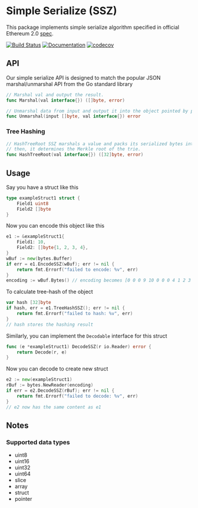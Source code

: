 # Simple Serialize (SSZ)

This package implements simple serialize algorithm specified in official Ethereum 2.0 [spec](https://github.com/ethereum/eth2.0-specs/blob/master/specs/simple-serialize.md).

[![Build Status](https://badge.buildkite.com/5945b9820092260cdc05fc0c736f50df313e15929dd0c864c4.svg?branch=master)](https://buildkite.com/prysmatic-labs/go-ssz)
[![Documentation](https://godoc.org/github.com/prysmatic-labs/go-ssz?status.svg)](http://godoc.org/github.com/prysmatic-labs/go-ssz)
[![codecov](https://codecov.io/gh/prysmaticlabs/go-ssz/branch/master/graph/badge.svg)](https://codecov.io/gh/prysmaticlabs/go-ssz)

## API

Our simple serialize API is designed to match the popular JSON marshal/unmarshal API from the Go standard library

```go
// Marshal val and output the result.
func Marshal(val interface{}) ([]byte, error)
```

```go
// Unmarshal data from input and output it into the object pointed by pointer val.
func Unmarshal(input []byte, val interface{}) error
```

### Tree Hashing

```go
// HashTreeRoot SSZ marshals a value and packs its serialized bytes into leaves of a Merkle trie -
// then, it determines the Merkle root of the trie.
func HashTreeRoot(val interface{}) ([32]byte, error)
````

## Usage

Say you have a struct like this
```go
type exampleStruct1 struct {
	Field1 uint8
	Field2 []byte
}
````

Now you can encode this object like this
```go
e1 := &exampleStruct1{
    Field1: 10,
    Field2: []byte{1, 2, 3, 4},
}
wBuf := new(bytes.Buffer)
if err = e1.EncodeSSZ(wBuf); err != nil {
    return fmt.Errorf("failed to encode: %v", err)
}
encoding := wBuf.Bytes() // encoding becomes [0 0 0 9 10 0 0 0 4 1 2 3 4]
```

To calculate tree-hash of the object
```go
var hash [32]byte
if hash, err = e1.TreeHashSSZ(); err != nil {
    return fmt.Errorf("failed to hash: %v", err)
}
// hash stores the hashing result
```

Similarly, you can implement the `Decodable` interface for this struct

```go
func (e *exampleStruct1) DecodeSSZ(r io.Reader) error {
	return Decode(r, e)
}
```

Now you can decode to create new struct

```go
e2 := new(exampleStruct1)
rBuf := bytes.NewReader(encoding)
if err = e2.DecodeSSZ(rBuf); err != nil {
    return fmt.Errorf("failed to decode: %v", err)
}
// e2 now has the same content as e1
```

## Notes

### Supported data types
- uint8
- uint16
- uint32
- uint64
- slice
- array
- struct
- pointer
